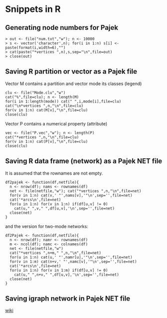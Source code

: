 # Snippets in R

## Generating node numbers for Pajek

```
> out <- file("num.txt","w"); n <- 10000
> s <- vector('character',n); for(i in 1:n) s[i] <- paste(format(i,width=6),"")
> cat(paste("*vertices ",n),s,sep="\n",file=out)
> close(out)
```
## Saving R partition or vector as a Pajek file

Vector  M  contains a partition and vector  mode  its classes (legend)
```
clu <- file("Mode.clu","w")
cat("%",file=clu); n <- length(M)
for(i in 1:length(mode)) cat(" ",i,mode[i],file=clu)
cat("\n*vertices ",n,"\n",file=clu)
for(v in 1:n) cat(M[v],"\n",file=clu)
close(clu) 
```
Vector P contains a numerical property (attribute)
```
vec <- file("P.vec","w"); n <- length(P)
cat("*vertices ",n,"\n",file=clu) 
for(v in 1:n) cat(P[v],"\n",file=clu)
close(clu) 
```

## Saving R data frame (network) as a Pajek NET file

It is assumed that the rownames are not empty.
```
df2pajek <- function(df,netfile){
  n <- nrow(df); nams <- rownames(df)
  net <- file(netfile,"w"); cat("*vertices ",n,"\n",file=net)
  for(v in 1:n) cat(v,' "',nams[v],'"\n',sep='',file=net)
  cat('*arcs\n',file=net)
  for(u in 1:n) for(v in 1:n) if(df[u,v] != 0) 
    cat(u," ",v," ",df[u,v],'\n',sep='',file=net)
  close(net)
}
```

and the version for two-mode networks:

```
df2Pajek <- function(df,netfile){
  n <- nrow(df); namr <- rownames(df)
  m <- ncol(df); namc <- colnames(df)
  net <- file(netfile,"w")
  cat("*vertices ",n+m," ",n,"\n",file=net) 
  for(u in 1:n) cat(u,' "',namr[u],'"\n',sep='',file=net)
  for(v in 1:m) cat(n+v,' "',namc[v],'"\n',sep='',file=net)
  cat('*arcs\n',file=net)
  for(u in 1:n) for(v in 1:m) if(df[u,v] != 0) 
    cat(u," ",n+v," ",df[u,v],'\n',sep='',file=net)
  close(net)
}
```

## Saving igraph network in Pajek NET file

[wiki](http://vladowiki.fmf.uni-lj.si/doku.php?id=ru:hse:rnet18:crnet1#saving_igraph_network_as_pajek_project_file)
